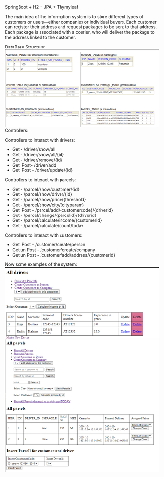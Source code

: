 SpringBoot + H2 + JPA + Thymyleaf

The main idea of the information system is to store different types of customers or users—either companies or individual buyers. Each customer can register their address and request packages to be sent to that address. Each package is associated with a courier, who will deliver the package to the address linked to the customer.

DataBase Structure:
![img_5.png](img_5.png)
Controllers:

Controllers to interact with drivers:

- Get - /driver/show/all
- Get - /driver/show/all/{id}
- Get - /driver/remove/{id}
- Get, Post- /driver/add
- Get, Post - /driver/update/{id}

Controllers to interact with parcels:

- Get - /parcel/show/customer/{id}
- Get - /parcel/show/driver/{id}
- Get - /parcel/show/price/{threshold}
- Get - /parcel/show/city/{cityparam}
- Get, Post - /parcel/add/{customercode}/{driverid}
- Get - /parcel/change/{parcelid}/{driverid}
- Get - /parcel/calculate/income/{customerid}
- Get - /parcel/calculate/count/today

Controllers to interact with customers:
- Get, Post - /customer/create/person 
- Get un Post - /customer/create/company 
- Get un Post - /customer/add/address/{customerid}

Now some examples of the system:
![img_2.png](img_2.png)
![img_3.png](img_3.png)
